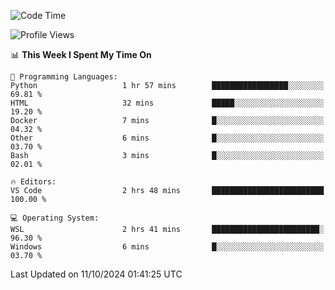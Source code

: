 <!--START_SECTION:waka-->
![Code Time](http://img.shields.io/badge/Code%20Time-731%20hrs%2053%20mins-blue)

![Profile Views](http://img.shields.io/badge/Profile%20Views-0-blue)

📊 **This Week I Spent My Time On** 

```text
💬 Programming Languages: 
Python                   1 hr 57 mins        █████████████████░░░░░░░░   69.81 % 
HTML                     32 mins             █████░░░░░░░░░░░░░░░░░░░░   19.20 % 
Docker                   7 mins              █░░░░░░░░░░░░░░░░░░░░░░░░   04.32 % 
Other                    6 mins              █░░░░░░░░░░░░░░░░░░░░░░░░   03.70 % 
Bash                     3 mins              █░░░░░░░░░░░░░░░░░░░░░░░░   02.01 % 

🔥 Editors: 
VS Code                  2 hrs 48 mins       █████████████████████████   100.00 % 

💻 Operating System: 
WSL                      2 hrs 41 mins       ████████████████████████░   96.30 % 
Windows                  6 mins              █░░░░░░░░░░░░░░░░░░░░░░░░   03.70 % 
```


 Last Updated on 11/10/2024 01:41:25 UTC
<!--END_SECTION:waka-->

